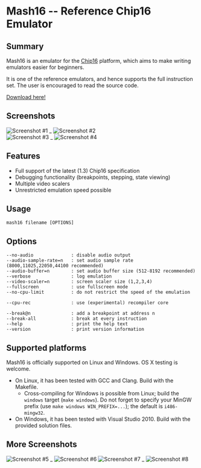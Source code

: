 # Mash16 -- Reference Chip16 Emulator

## Summary

Mash16 is an emulator for the [Chip16](http://github.com/tykel/chip16) platform, which aims to make writing
emulators easier for beginners.

It is one of the reference emulators, and hence supports the full instruction set.
The user is encouraged to read the source code.

[Download here!](https://github.com/tykel/mash16/releases/latest)

## Screenshots

![Screenshot #1](http://i.imgur.com/hIDyxMAm.png) _ ![Screenshot #2](http://i.imgur.com/v6Y9fg1m.png)    
![Screenshot #3](http://i.imgur.com/ltCzAk4m.png) _ ![Screenshot #4](http://i.imgur.com/NJHhTKDm.png)

## Features

- Full support of the latest (1.3) Chip16 specification
- Debugging functionality (breakpoints, stepping, state viewing)
- Multiple video scalers
- Unrestricted emulation speed possible

## Usage
    mash16 filename [OPTIONS]

## Options
    --no-audio              : disable audio output
    --audio-sample-rate=n   : set audio sample rate (8000,11025,22050,44100 recommended)
    --audio-buffer=n        : set audio buffer size (512-8192 recommended)
    --verbose               : log emulation
    --video-scaler=n        : screen scaler size (1,2,3,4)
    --fullscreen            : use fullscreen mode
    --no-cpu-limit          : do not restrict the speed of the emulation

    --cpu-rec               : use (experimental) recompiler core

    --break@n               : add a breakpoint at address n
    --break-all             : break at every instruction
    --help                  : print the help text
    --version               : print version information
    
## Supported platforms

Mash16 is officially supported on Linux and Windows. OS X testing is welcome.
- On Linux, it has been tested with GCC and Clang. Build with the Makefile.
  - Cross-compiling for Windows is possible from Linux; build the `windows` target (`make windows`).
    Do not forget to specify your MinGW prefix (use `make windows WIN_PREFIX=...`); the default is `i486-mingw32`.
- On Windows, it has been tested with Visual Studio 2010. Build with the provided solution files.

## More Screenshots

![Screenshot #5](http://i.imgur.com/EpVg5Nbm.png) _ ![Screenshot #6](http://i.imgur.com/zIfy3mtm.png)
![Screenshot #7](http://i.imgur.com/rVa3UKLm.png) _ ![Screenshot #8](http://i.imgur.com/KRpuCQem.png)
